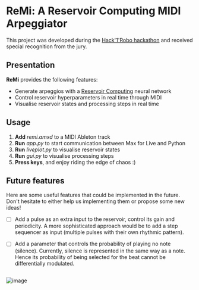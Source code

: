 # ReMi: A Reservoir Computing MIDI Arpeggiator

This project was developed during the [Hack'1'Robo hackathon](https://sites.google.com/view/hack1robo/projets) and received special recognition from the jury.

## Presentation

**ReMi** provides the following features:
* Generate arpeggios with a [Reservoir Computing](https://en.wikipedia.org/wiki/Reservoir_computing)  neural network
* Control reservoir hyperparameters in real time through MIDI
* Visualise reservoir states and processing steps in real time

## Usage

1. **Add**  _remi.amxd_ to a MIDI Ableton track
2. **Run** _app.py_ to start communication between Max for Live and Python
3. **Run** _liveplot.py_ to visualise reservoir states
4. **Run** _gui.py_ to visualise processing steps
5. **Press keys**, and enjoy riding the edge of chaos :)

## Future features

Here are some useful features that could be implemented in the future. Don't hesitate to either help us implementing them or propose some new ideas!

- [ ] Add a pulse as an extra input to the reservoir, control its gain and periodicity. A more sophisticated approach would be to add a step sequencer as input (multiple pulses with their own rhythmic pattern).
- [ ] Add a parameter that controls the probability of playing no note (silence). Currently, silence is represented in the same way as a note. Hence its probability of being selected for the beat cannot be differentially modulated.


## 

![image](https://github.com/HugoChateauLaurent/remi/assets/26091283/7dc9542b-a040-4572-b4d6-b8a20356d439)
